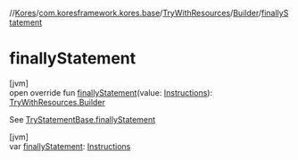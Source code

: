 //[Kores](../../../../index.md)/[com.koresframework.kores.base](../../index.md)/[TryWithResources](../index.md)/[Builder](index.md)/[finallyStatement](finally-statement.md)

# finallyStatement

[jvm]\
open override fun [finallyStatement](finally-statement.md)(value: [Instructions](../../../com.koresframework.kores/-instructions/index.md)): [TryWithResources.Builder](index.md)

See [TryStatementBase.finallyStatement](../../-try-statement-base/finally-statement.md)

[jvm]\
var [finallyStatement](finally-statement.md): [Instructions](../../../com.koresframework.kores/-instructions/index.md)
